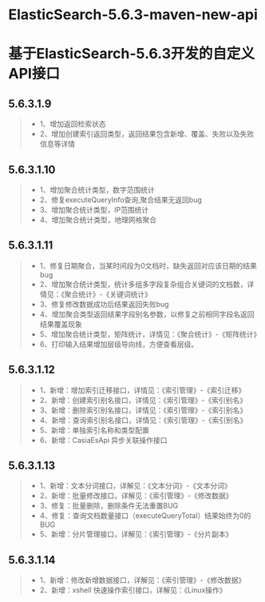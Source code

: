 ElasticSearch-5.6.3-maven-new-api
=====
基于ElasticSearch-5.6.3开发的自定义API接口
=====


5.6.3.1.9
-----
> * 1、增加返回检索状态
> * 2、增加创建索引返回类型，返回结果包含新增、覆盖、失败以及失败信息等详情

5.6.3.1.10
------
> * 1、增加聚合统计类型，数字范围统计
> * 2、修复executeQueryInfo查询,聚合结果无返回bug
> * 3、增加聚合统计类型，IP范围统计
> * 4、增加聚合统计类型，地理网格聚合


5.6.3.1.11 
------
> * 1、修复日期聚合，当某时间段为0文档时，缺失返回对应该日期的结果bug
> * 2、增加聚合统计类型，统计多组多字段复杂组合关键词的文档数，详情见：《聚合统计》-《关键词统计》
> * 3、修复修改数据成功后结果返回失败bug
> * 4、增加聚合类型返回结果字段别名参数，以修复之前相同字段名返回结果覆盖现象
> * 5、增加聚合统计类型，矩阵统计，详情见：《聚合统计》-《矩阵统计》
> * 6、打印输入结果增加层级导向线，方便查看层级。


5.6.3.1.12 
------
> * 1、新增：增加索引迁移接口，详情见：《索引管理》-《索引迁移》
> * 2、新增：创建索引别名接口，详情见：《索引管理》-《索引别名》
> * 3、新增：删除索引别名接口，详情见：《索引管理》-《索引别名》
> * 4、新增：查询索引别名接口，详情见：《索引管理》-《索引别名》
> * 5、新增：单独索引名称和类型配置
> * 6、新增：CasiaEsApi 异步关联操作接口

5.6.3.1.13 
------
> * 1、新增：文本分词接口，详解见：《文本分词》-《文本分词》
> * 2、新增：批量修改接口，详解见：《索引管理》-《修改数据》
> * 3、修复：批量删除，删除条件无法重置BUG
> * 4、修复：查询文档数量接口（executeQueryTotal）结果始终为0的BUG
> * 5、新增：分片管理接口，详解见：《索引管理》-《分片副本》

5.6.3.1.14 
------
> * 1、新增：修改新增数据接口，详解见：《索引管理》-《修改数据》
> * 2、新增：xshell 快速操作索引接口，详解见：《Linux操作》